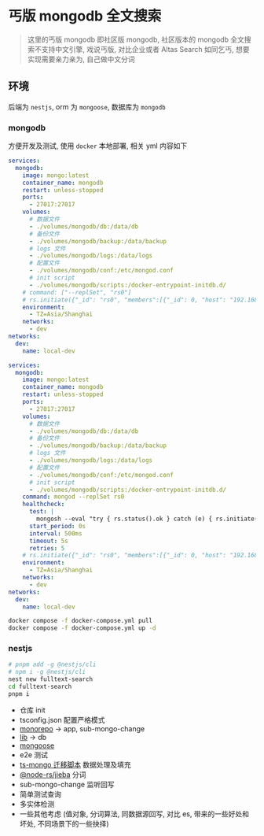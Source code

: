 # 丐版 mongodb 全文搜索

> 这里的丐版 mongodb 即社区版 mongodb, 社区版本的 mongodb 全文搜索不支持中文引擎, 戏说丐版, 对比企业或者 Altas Search 如同乞丐, 想要实现需要亲力亲为, 自己做中文分词

## 环境

后端为 `nestjs`, orm 为 `mongoose`, 数据库为 `mongodb`

### mongodb

方便开发及测试, 使用 `docker` 本地部署, 相关 yml 内容如下

```yml
services:
  mongodb:
    image: mongo:latest
    container_name: mongodb
    restart: unless-stopped
    ports:
      - 27017:27017
    volumes:
      # 数据文件
      - ./volumes/mongodb/db:/data/db
      # 备份文件
      - ./volumes/mongodb/backup:/data/backup
      # logs 文件
      - ./volumes/mongodb/logs:/data/logs
      # 配置文件
      - ./volumes/mongodb/conf:/etc/mongod.conf
      # init script
      - ./volumes/mongodb/scripts:/docker-entrypoint-initdb.d/
    # command: ["--replSet", "rs0"]
    # rs.initiate({"_id": "rs0", "members":[{"_id": 0, "host": "192.168.10.121:27017"}]});
    environment:
      - TZ=Asia/Shanghai
    networks:
      - dev
networks:
  dev:
    name: local-dev
```

```yml
services:
  mongodb:
    image: mongo:latest
    container_name: mongodb
    restart: unless-stopped
    ports:
      - 27017:27017
    volumes:
      # 数据文件
      - ./volumes/mongodb/db:/data/db
      # 备份文件
      - ./volumes/mongodb/backup:/data/backup
      # logs 文件
      - ./volumes/mongodb/logs:/data/logs
      # 配置文件
      - ./volumes/mongodb/conf:/etc/mongod.conf
      # init script
      - ./volumes/mongodb/scripts:/docker-entrypoint-initdb.d/
    command: mongod --replSet rs0
    healthcheck:
      test: |
        mongosh --eval "try { rs.status().ok } catch (e) { rs.initiate({ _id: 'rs0', members: [{ _id: 0, host: 'localhost:27017' }] }).ok }"
      start_period: 0s
      interval: 500ms
      timeout: 5s
      retries: 5
    # rs.initiate({"_id": "rs0", "members":[{"_id": 0, "host": "192.168.10.121:27017"}]});
    environment:
      - TZ=Asia/Shanghai
    networks:
      - dev
networks:
  dev:
    name: local-dev
```

```bash
docker compose -f docker-compose.yml pull
docker compose -f docker-compose.yml up -d
```

### nestjs

```bash
# pnpm add -g @nestjs/cli
# npm i -g @nestjs/cli
nest new fulltext-search
cd fulltext-search
pnpm i
```

- 仓库 init
- tsconfig.json 配置严格模式
- [monorepo](https://docs.nestjs.com/cli/monorepo) -> app, sub-mongo-change
- [lib](https://docs.nestjs.com/cli/libraries) -> db
- [mongoose](https://docs.nestjs.com/recipes/mongodb#getting-started)
- e2e 测试
- [ts-mongo 迁移脚本](ts-migrate-mongoose) 数据处理及填充
- [@node-rs/jieba](https://www.npmjs.com/package/@node-rs/jieba) 分词
- sub-mongo-change 监听回写
- 简单测试查询
- 多实体检测
- 一些其他考虑 (值对象, 分词算法, 同数据源回写, 对比 es, 带来的一些好处和坏处, 不同场景下的一些抉择)
